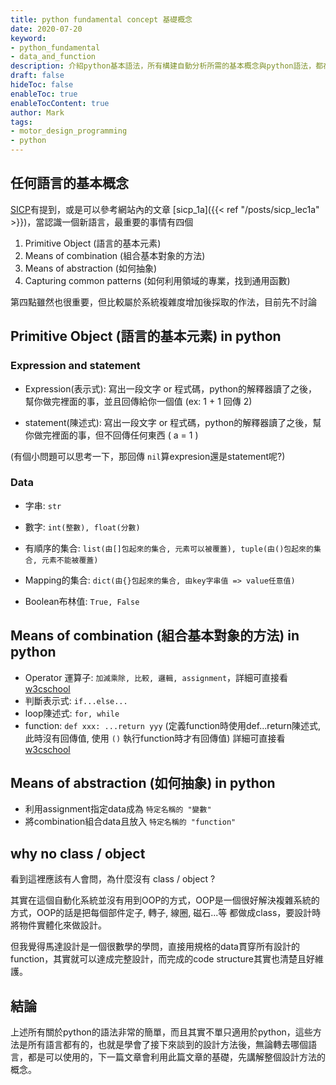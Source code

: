 ```yaml
---
title: python fundamental concept 基礎概念
date: 2020-07-20
keyword:
- python_fundamental
- data_and_function
description: 介紹python基本語法，所有構建自動分析所需的基本概念與python語法，都在這篇講完。
draft: false
hideToc: false
enableToc: true
enableTocContent: true
author: Mark
tags:
- motor_design_programming
- python
---
```


## 任何語言的基本概念

[SICP](https://www.youtube.com/watch?v=IcZSFewqr9k)有提到，或是可以參考網站內的文章 [sicp_1a]({{< ref "/posts/sicp_lec1a" >}})，當認識一個新語言，最重要的事情有四個

1. Primitive Object (語言的基本元素)
2. Means of combination (組合基本對象的方法)
3. Means of abstraction (如何抽象)
4. Capturing common patterns (如何利用領域的專業，找到通用函數)

第四點雖然也很重要，但比較屬於系統複雜度增加後採取的作法，目前先不討論

## Primitive Object (語言的基本元素) in python

### Expression and statement

- Expression(表示式): 寫出一段文字 or 程式碼，python的解釋器讀了之後，幫你做完裡面的事，並且回傳給你一個值 (ex: 1 + 1 回傳 2)

- statement(陳述式): 寫出一段文字 or 程式碼，python的解釋器讀了之後，幫你做完裡面的事，但不回傳任何東西 ( a = 1 )

(有個小問題可以思考一下，那回傳 `nil`算expresion還是statement呢?)

### Data

- 字串: `str`

- 數字: `int(整數), float(分數)`

- 有順序的集合: `list(由[]包起來的集合, 元素可以被覆蓋), tuple(由()包起來的集合, 元素不能被覆蓋)`

- Mapping的集合: `dict(由{}包起來的集合, 由key字串值 => value任意值)`
- Boolean布林值: `True, False`

## Means of combination (組合基本對象的方法) in python

- Operator 運算子: `加減乘除, 比較, 邏輯, assignment`，詳細可直接看 [w3cschool](https://www.w3schools.com/python/python_operators.asp)
- 判斷表示式: `if...else...`
- loop陳述式: `for, while`
- function: `def xxx: ...return yyy` (定義function時使用def...return陳述式, 此時沒有回傳值, 使用 `()` 執行function時才有回傳值) 詳細可直接看 [w3cschool](https://www.w3schools.com/python/python_functions.asp)

## Means of abstraction (如何抽象) in python

- 利用assignment指定data成為 `特定名稱的 "變數"`
- 將combination組合data且放入 `特定名稱的 "function"` 

## why no class / object

看到這裡應該有人會問，為什麼沒有 class / object ? 

其實在這個自動化系統並沒有用到OOP的方式，OOP是一個很好解決複雜系統的方式，OOP的話是把每個部件定子, 轉子, 線圈, 磁石...等 都做成class，要設計時將物件實體化來做設計。

但我覺得馬達設計是一個很數學的學問，直接用規格的data貫穿所有設計的function，其實就可以達成完整設計，而完成的code structure其實也清楚且好維護。

## 結論

上述所有關於python的語法非常的簡單，而且其實不單只適用於python，這些方法是所有語言都有的，也就是學會了接下來談到的設計方法後，無論轉去哪個語言，都是可以使用的，下一篇文章會利用此篇文章的基礎，先講解整個設計方法的概念。

